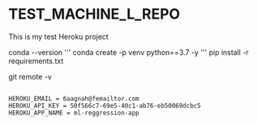 # TEST_MACHINE_L_REPO


This is my test Heroku project

conda --version
'''
conda create -p venv python==3.7 -y
'''
pip install -r requirements.txt

git remote -v
```

HEROKU_EMAIL = 6aagnah@femailtor.com
HEROKU_API_KEY = 50f566c7-69e5-40c1-ab76-eb50069dcbc5
HEROKU_APP_NAME = ml-reggression-app
